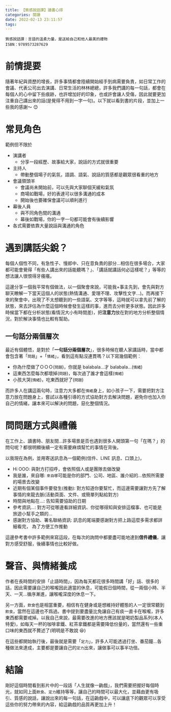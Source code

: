 ```yaml
---
title: 【質感說話課】讀書心得
categories: 閱讀
date: 2022-02-13 23:11:57
tags:
---
```



<style>
  section.compact {
    font-size: 150%  
  }
  img[alt~="center"] {
    display: block;
    margin: 0 auto;
  }
</style>

```
質感說話課：言語的溫柔力量，是送給自己和他人最美的禮物
ISBN：9789573287629
```

# 前情提要

隨著年紀與資歷的增長，許多事情都會陸續開始經手到病需要負責，如日常工作的會議、代表公司出去演講、日常生活的林林總總，許多我們講的每一句話，都會在每個人的心中留下些痕跡，也許增加好的印象，也或許會讓人受傷，因此就要更加注重自己講出來的話(是覺得不用到一字一句)。以下就以看到書的片段，並加上一些我的感謝～ 😊

<!-- more -->

# 常見角色

範例但不限於

- 演講者
  - 分享一段經歷、故事給大家，說話的方式就很重要
- 主持人
  - 帶動整個場子的氣氛，語調、語氣、說話的質感都是觀眾很看重的地方
- 會議領頭羊
  - 會議尚未開始前，可以先與大家聊個天緩和氣氛
  - 商場如戰場，好的表達可以很多溝通的成本
  - 開始後也要確保會議可以順利進行
- 幕後人員
  - 與不同角色間的溝通
  - 幕後如戰場，你的一字一句都可能會有後續影響
- 各式需要依靠大量說話與溝通的角色

# 遇到講話尖銳？

每個人個性不同，有急性子、慢郎中、只在意負責的部分...相信在很多場合，大家都可能會覺得「有些人講出來的話能聽嗎？」、「講話就講話何必這樣呢？」等等的想法讓人很恨得牙癢癢。

這邊分享一個我平常有個做法，以一個聚會來說，可能我+事主先到，會先與對方聊天瞭解一下當天這個人的狀態(熱情溝通、愛理不理、攻擊性文字...)。而再接下來的聚會中，出現了不太想聽到的一些語氣、文字等等，這時就可以拿先前了解的狀態，來去評估為什麼這個時候會發生這樣的事，進而去分析更多狀態。因此許多時候當下都在分析狀態(看情況大小有時間差)，把**注意力**放在對的地方分析整個情況，對於解決事情也比較有幫助。

## 一句話分兩個層次

最近有個體悟，是對於「**一句話分兩個層次**」，很多時候在聽人家講話時，當中都會包含著「`問題`」+「`情緒`」，看到這有點沒連貫嗎？以下寫幾個範例：

- 你為什麼做了ＯＯＯ(`問題`)，你就是 balabala...才 balabala...(`情緒`)
- 這東西怎麼每次都壞掉(`問題`)，每次過了誰才會這樣(`情緒`)
- 小孩大哭(`情緒`)，吃東西就好了(`問題`)

而許多人在講這兩句時，注意力大多都在`情緒`身上，如小孩子一下，需要把對方注意力放在問題身上，嘗試以各種引導的方式協助對方去解決問題，避免你也加入你自己的情緒，讓本來可以解決的問題，惡化整個情況。

# 問問題方式與禮儀

在工作上、讀書時、朋友間...許多場景是否也遇到很多人開頭第一句「在嗎？」的問句呢？都很明顯後續一定有需要麻煩幫忙的事情在背後。

以我現在為例，並用寄送訊息為一個範例(信件、LINE 訊息、口頭上)，

- Hi OOO: 與對方打招呼，會依照個人或是團隊去做改變
- 我是誰，來自哪: `來自哪`可能是你的部門、公司、地區、誰介紹的...依照所需要的場景去改變
- 近期有個某個事件要發生(推動): 對方知道你要幫忙，而這邊需要讓對方先了解事情的來龍去脈(活動頁面、文件、或簡單列點給對方)
- 時間與地點在...: 告知需要協助的日期
- 參考資訊...: 對方可從哪邊看詳細資訊、你從哪得知與安排這檔事、也可能是旅遊小幫手之類的...
- 感謝對方協助、署名聯絡資訊: 訊息的尾端要感謝對方把上路這麼多需求都詳細看完，
  為了方便工作推動

這邊參考書中許多範例來寫這段，在每次的詢問中都要盡可能地達到**信件禮儀**，讓對方感受舒服，後續事情也比較好做。

# 聲音、與情緒養成

作者在長時間的安排「止語時間」，因為每天都花很多時間講「好」話、很多的話，因此需要讓自己的喉嚨因此適當的休息，可能假日個時間，從一兩個小時、半天、一天...循序漸進，讓喉嚨深度的休息一下。

另一方面，`飲食`也是相當重要，相信有在健身或是想維持好體態的人一定很常聽到`飲食`，當然在這邊也不爲過。書中提到要盡量比免讓自己有痰一直卡在喉嚨，許多東西都需要戒掉。以我自己來說，最需要改進的地方應該就是喝奶製品系列(本人特愛)，如每天一杯的咖啡拿鐵、紅茶拿鐵都是需要降低份量的，當然還有一些重口味的東西就不贅述了(明明是不敢說 😆)

在這些都開始執行後，最後就是需要「`定力`」，許多人可能透過打坐、番茄鐘...各種做法來達成，主要都是要讓自己的`定力`出來，讓做事可以事半功倍。

# 結論

剛好這個時間看到影片中的一段話「人生就像一齣戲」，我們需要把握好每個時光，就如同上面`飲食`、`定力`維持等等，讓自己的時間可以最大化，並藉由更有吸引、質感的說話，讓說出來的每一句話，在這齣戲中，可以讓底下的觀眾可以享受這些你的努力帶來的內容，給這齣戲的品質再更加上升！
